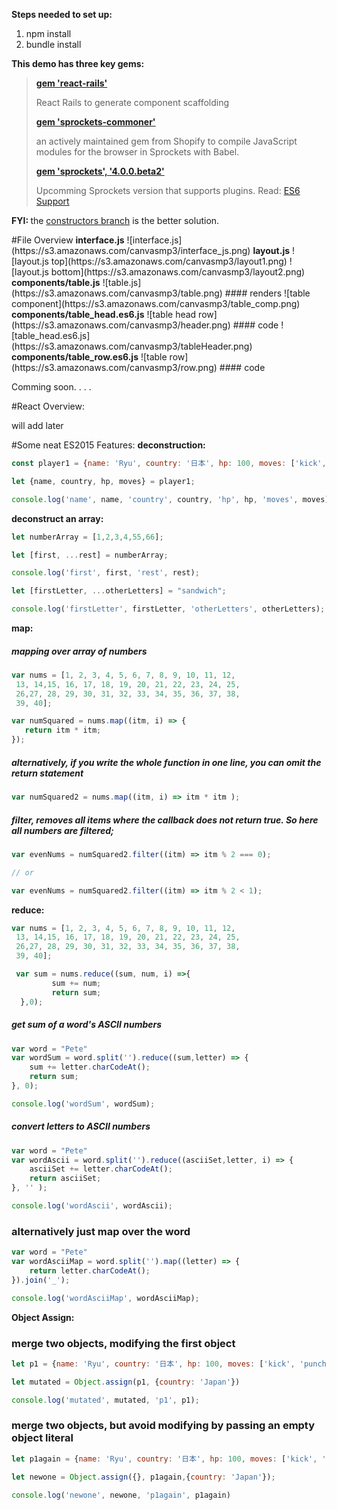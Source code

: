 
<strong>Steps needed to set up:</strong>
<ol>
<li>npm install</li>
<li>bundle install</li>
</ol>

<strong>This demo has three key gems:</strong>
<blockquote>
	<strong><a href="https://github.com/reactjs/react-rails" target="_block" >gem 'react-rails'</a></strong>
	<p>React Rails to generate component scaffolding</p>
	<strong><a href="https://github.com/Shopify/sprockets-commoner" target="_block" >gem 'sprockets-commoner'</a></strong>
	<p>an actively maintained gem from Shopify to compile JavaScript modules for the browser in Sprockets with Babel.</p>
	<strong><a href="https://libraries.io/rubygems/sprockets/4.0.0.beta2" target="_block" >gem 'sprockets', '4.0.0.beta2'</a></strong>
	<p>Upcomming Sprockets version that supports plugins. Read: <a href="https://github.com/rails/sprockets/blob/master/UPGRADING.md#es6-support"  target="_block">ES6 Support</a></p>
	
</blockquote>
<p><b>FYI: </b> the <a href="https://github.com/MKwenhua/rails-es2015-example/tree/constructors">constructors branch</a> is the better solution.</p>
</section>
#File Overview
<strong>interface.js</strong>
![interface.js](https://s3.amazonaws.com/canvasmp3/interface_js.png)
<strong>layout.js</strong>
![layout.js top](https://s3.amazonaws.com/canvasmp3/layout1.png)
![layout.js bottom](https://s3.amazonaws.com/canvasmp3/layout2.png)
<strong>components/table.js</strong>
![table.js](https://s3.amazonaws.com/canvasmp3/table.png)
#### renders
![table component](https://s3.amazonaws.com/canvasmp3/table_comp.png)
<strong>components/table_head.es6.js</strong>
![table head row](https://s3.amazonaws.com/canvasmp3/header.png)
#### code
![table_head.es6.js](https://s3.amazonaws.com/canvasmp3/tableHeader.png)
<strong>components/table_row.es6.js</strong>
![table row](https://s3.amazonaws.com/canvasmp3/row.png)
#### code

<p>Comming soon. . . . </p>
#React Overview:

<p>will add later</p>


#Some neat ES2015 Features:
<strong>deconstruction:</strong>
```javascript
const player1 = {name: 'Ryu', country: '日本', hp: 100, moves: ['kick', 'punch', 'spin thing']}

let {name, country, hp, moves} = player1;

console.log('name', name, 'country', country, 'hp', hp, 'moves', moves);
```
<strong>deconstruct an array:</strong>
```javascript
let numberArray = [1,2,3,4,55,66];

let [first, ...rest] = numberArray;

console.log('first', first, 'rest', rest);

let [firstLetter, ...otherLetters] = "sandwich";

console.log('firstLetter', firstLetter, 'otherLetters', otherLetters);
```
<strong>map:</strong>
##### mapping over array of numbers
```javascript
var nums = [1, 2, 3, 4, 5, 6, 7, 8, 9, 10, 11, 12,
 13, 14,15, 16, 17, 18, 19, 20, 21, 22, 23, 24, 25,
 26,27, 28, 29, 30, 31, 32, 33, 34, 35, 36, 37, 38,
 39, 40];

var numSquared = nums.map((itm, i) => {
   return itm * itm; 
});
```

##### alternatively, if you write the whole function in one line, you can omit the return statement
```javascript
var numSquared2 = nums.map((itm, i) => itm * itm );
```

##### filter, removes all items where the callback does not return true. So here all numbers are filtered;
```javascript
var evenNums = numSquared2.filter((itm) => itm % 2 === 0);

// or 

var evenNums = numSquared2.filter((itm) => itm % 2 < 1);
```
<strong>reduce:</strong>
```javascript
var nums = [1, 2, 3, 4, 5, 6, 7, 8, 9, 10, 11, 12,
 13, 14,15, 16, 17, 18, 19, 20, 21, 22, 23, 24, 25,
 26,27, 28, 29, 30, 31, 32, 33, 34, 35, 36, 37, 38,
 39, 40];

 var sum = nums.reduce((sum, num, i) =>{
         sum += num;
         return sum;
  },0);
 ```
##### get sum of a word's ASCII numbers

```javascript
var word = "Pete"
var wordSum = word.split('').reduce((sum,letter) => {
	sum += letter.charCodeAt();
	return sum;
}, 0);

console.log('wordSum', wordSum);
 ```
 ##### convert letters to ASCII numbers

```javascript
var word = "Pete"
var wordAscii = word.split('').reduce((asciiSet,letter, i) => {
	asciiSet += letter.charCodeAt();
	return asciiSet;
}, '' );

console.log('wordAscii', wordAscii);
```

### alternatively just map over the word

```javascript
var word = "Pete"
var wordAsciiMap = word.split('').map((letter) => {
	return letter.charCodeAt();
}).join('_');

console.log('wordAsciiMap', wordAsciiMap);
```
<strong>Object Assign:</strong>

### merge two objects, modifying the first object

```javascript
let p1 = {name: 'Ryu', country: '日本', hp: 100, moves: ['kick', 'punch', 'spin thing']}

let mutated = Object.assign(p1, {country: 'Japan'})

console.log('mutated', mutated, 'p1', p1);
```

### merge two objects, but avoid modifying by passing an empty object literal

```javascript
let p1again = {name: 'Ryu', country: '日本', hp: 100, moves: ['kick', 'punch', 'spin thing']}

let newone = Object.assign({}, p1again,{country: 'Japan'});

console.log('newone', newone, 'p1again', p1again)
```
